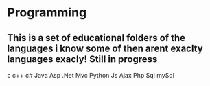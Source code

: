 # Programming
This is a set of educational folders of the languages i know
some of then arent exaclty languages exacly!
Still in progress 
------------------------------------------------------------
c
c++
c#
Java
Asp .Net Mvc
Python
Js
Ajax
Php
Sql
mySql



